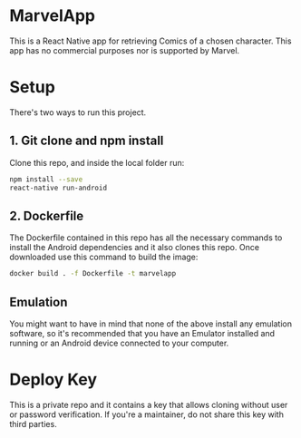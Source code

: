 # MarvelApp

This is a React Native app for retrieving Comics of a chosen character. This app has no commercial purposes nor is supported by Marvel.

# Setup

There's two ways to run this project.

## 1. Git clone and npm install

Clone this repo, and inside the local folder run:

```bash
npm install --save
react-native run-android
```

## 2. Dockerfile

The Dockerfile contained in this repo has all the necessary commands to install the Android dependencies and it also clones this repo. Once downloaded use this command to build the image:

```bash
docker build . -f Dockerfile -t marvelapp
```

## Emulation

You might want to have in mind that none of the above install any emulation software, so it's recommended that you have an Emulator installed and running or an Android device connected to your computer.

# Deploy Key

This is a private repo and it contains a key that allows cloning without user or password verification. If you're a maintainer, do not share this key with third parties.

